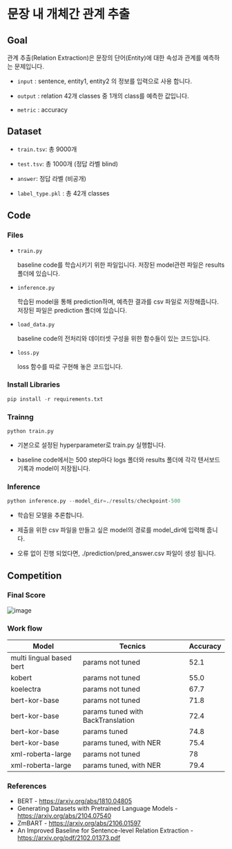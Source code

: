 # 문장 내 개체간 관계 추출
## Goal
관계 추출(Relation Extraction)은 문장의 단어(Entity)에 대한 속성과 관계를 예측하는 문제입니다.

- `input` : sentence, entity1, entity2 의 정보를 입력으로 사용 합니다.


- `output` : relation 42개 classes 중 1개의 class를 예측한 값입니다.


- `metric` : accuracy

## Dataset

- `train.tsv`: 총 9000개


- `test.tsv`: 총 1000개 (정답 라벨 blind)


- `answer`: 정답 라벨 (비공개)


- `label_type.pkl` : 총 42개 classes

## Code
### Files
- `train.py`

    baseline code를 학습시키기 위한 파일입니다. 저장된 model관련 파일은 results 폴더에 있습니다.


- `inference.py`

    학습된 model을 통해 prediction하며, 예측한 결과를 csv 파일로 저장해줍니다. 저장된 파일은 prediction 폴더에 있습니다.


- `load_data.py` 
    
    baseline code의 전처리와 데이터셋 구성을 위한 함수들이 있는 코드입니다.


- `loss.py` 
    
    loss 함수를 따로 구현해 놓은 코드입니다.

### Install Libraries
```python
pip install -r requirements.txt
```
### Trainng
```
python train.py
```
- 기본으로 설정된 hyperparameter로 train.py 실행합니다.

- baseline code에서는 500 step마다 logs 폴더와 results 폴더에 각각 텐서보드 기록과 model이 저장됩니다.
### Inference
```python
python inference.py --model_dir=./results/checkpoint-500
```
- 학습된 모델을 추론합니다.

- 제출을 위한 csv 파일을 만들고 싶은 model의 경로를 model_dir에 입력해 줍니다.

- 오류 없이 진행 되었다면, ./prediction/pred_answer.csv 파일이 생성 됩니다.

## Competition
### Final Score
![image](https://media.vlpt.us/images/loulench/post/77f75ac3-1b67-4d2d-98cf-2672179d931e/image.png)
### Work flow
|Model|Tecnics|Accuracy|
|---|---|---|
|multi lingual based bert|params not tuned|52.1|
|kobert|params not tuned|55.0|
|koelectra|params not tuned|67.7|
|bert-kor-base|params not tuned|71.8|
|bert-kor-base|params tuned with BackTranslation|72.4|
|bert-kor-base|params tuned|74.8|
|bert-kor-base|params tuned, with NER|75.4|
|xml-roberta-large|params not tuned|78|
|xml-roberta-large|params tuned, with NER|79.4|

### References
- BERT - https://arxiv.org/abs/1810.04805
- Generating Datasets with Pretrained Language Models - https://arxiv.org/abs/2104.07540
- ZmBART - https://arxiv.org/abs/2106.01597
- An Improved Baseline for Sentence-level Relation Extraction - https://arxiv.org/pdf/2102.01373.pdf

